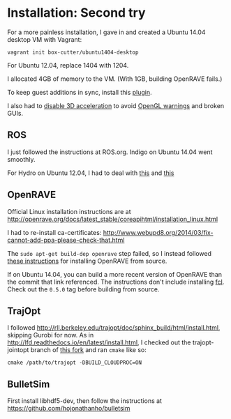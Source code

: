 # Installation: Second try

For a more painless installation, I gave in and created a Ubuntu 14.04 desktop VM with Vagrant:

    vagrant init box-cutter/ubuntu1404-desktop

For Ubuntu 12.04, replace 1404 with 1204.

I allocated 4GB of memory to the VM. (With 1GB, building OpenRAVE fails.)

To keep guest additions in sync, install this [plugin](http://kvz.io/blog/2013/01/16/vagrant-tip-keep-virtualbox-guest-additions-in-sync/).

I also had to [disable 3D acceleration](https://github.com/vDevices/Vagrant-LinuxDesktop/blob/master/Vagrantfile) to avoid [OpenGL warnings](http://stackoverflow.com/questions/20031535/opengl-warning-from-a-net-program) and broken GUIs. 

## ROS

I just followed the instructions at ROS.org. Indigo on Ubuntu 14.04 went smoothly.

For Hydro on Ubuntu 12.04, I had to deal with [this](http://askubuntu.com/questions/41605/trouble-downloading-packages-list-due-to-a-hash-sum-mismatch-error) and [this](https://ubuntuforums.org/archive/index.php/t-2205536.html)

## OpenRAVE

Official Linux installation instructions are at http://openrave.org/docs/latest_stable/coreapihtml/installation_linux.html

I had to re-install ca-certificates: http://www.webupd8.org/2014/03/fix-cannot-add-ppa-please-check-that.html

The `sudo apt-get build-dep openrave` step failed, so I instead followed [these instructions](https://scaron.info/teaching/installing-openrave-on-ubuntu-14.04.html) for installing OpenRAVE from source. 

If on Ubuntu 14.04, you can build a more recent version of OpenRAVE than the commit that link referenced. The instructions don't include installing [fcl](https://github.com/flexible-collision-library/fcl/tree/fcl-0.5). Check out the `0.5.0` tag before building from source.

## TrajOpt

I followed http://rll.berkeley.edu/trajopt/doc/sphinx_build/html/install.html, skipping Gurobi for now. As in http://lfd.readthedocs.io/en/latest/install.html, I checked out the trajopt-jointopt branch of [this fork](https://github.com/erictzeng/trajopt) and ran `cmake` like so:

    cmake /path/to/trajopt -DBUILD_CLOUDPROC=ON

## BulletSim

First install libhdf5-dev, then follow the instructions at https://github.com/hojonathanho/bulletsim

